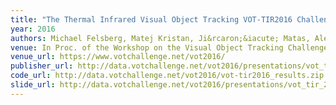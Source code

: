 ```yaml
---
title: "The Thermal Infrared Visual Object Tracking VOT-TIR2016 Challenge Results"
year: 2016
authors: Michael Felsberg, Matej Kristan, Ji&rcaron;&iacute; Matas, Ale&scaron; Leonardis, Roman Pflugfelder, Gustav H&auml;ger, Amanda Berg, Abdelrahman Eldesokey, J&ouml;rgen Ahlberg, Luka &Ccaron;ehovin, Tom&aacute;&scaron; Voji&rcaron;, Alan Luke&zcaron;i&ccaron;, Gustavo Fern&aacute;ndez, Alfredo Petrosino, Alvaro Garcia-Martin, Andr&eacute;s Sol&iacute;s Montero, Anton Varfolomieiev, Aykut Erdem, Bohyung Han, Chang-Ming Chang, Dawei Du, Erkut Erdem, Fahad Shahbaz Khan, Fatih Porikli, Fei Zhao, Filiz Bunyak, Francesco Battistone, Gao Zhu, Guna Seetharaman, Hongdong Li, Honggang Qi, Horst Bischof, Horst Possegger, Hyeonseob Nam, Jack Valmadre, Jianke Zhu, Jiayi Feng, Jochen Lang, Jose M. Martinez, Kannappan Palaniappan, Karel Lebeda, Ke Gao, Krystian Mikolajczyk, Longyin Wen, Luca Bertinetto, Mahdieh Poostchi, Mario Maresca, Martin Danelljan, Michael Arens, Ming Tang, Mooyeol Baek, Nana Fan, Noor Al-Shakarji, Ondrej Miksik, Osman Akin, Philip H. S. Torr, Qingming Huang, Rafael Martin-Nieto, Rengarajan Pelapur, Richard Bowden, Robert Lagani&egrave;re, Sebastian B. Krah, Shengkun Li, Shizeng Yao, Simon Hadfield, Siwei Lyu, Stefan Becker, Stuart Golodetz, Tao Hu, Thomas Mauthner, Vincenzo Santopietro, Wenbo Li, Wolfgang H&uuml;bner, Xin Li, Yang Li, Zhan Xu, Zhenyu He
venue: In Proc. of the Workshop on the Visual Object Tracking Challenge (VOT, in conjunction with ECCV)
venue_url: https://www.votchallenge.net/vot2016/
publisher_url: http://data.votchallenge.net/vot2016/presentations/vot_tir_2016_paper.pdf
code_url: http://data.votchallenge.net/vot2016/vot-tir2016_results.zip
slide_url: http://data.votchallenge.net/vot2016/presentations/vot_tir_2016_presentation.pdf
---
```

